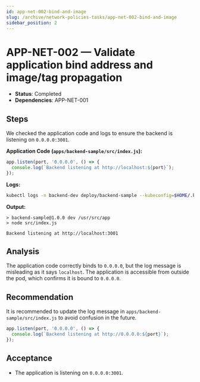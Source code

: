 ```yaml
---
id: app-net-002-bind-and-image
slug: /archive/network-policies-tasks/app-net-002-bind-and-image
sidebar_position: 2
---
```


# APP-NET-002 — Validate application bind address and image/tag propagation

- **Status**: Completed
- **Dependencies**: APP-NET-001

## Steps

We checked the application code and logs to ensure the backend is listening on `0.0.0.0:3001`.

**Application Code (`apps/backend-sample/src/index.js`):**

```javascript title="apps/backend-sample/src/index.js"
app.listen(port, '0.0.0.0', () => {
  console.log(`Backend listening at http://localhost:${port}`);
});
```

**Logs:**

```bash title="Check backend logs"
kubectl logs -n backend-dev deploy/backend-sample --kubeconfig=$HOME/.kube/config
```

**Output:**

```
> backend-sample@1.0.0 dev /usr/src/app
> node src/index.js

Backend listening at http://localhost:3001
```

## Analysis

The application code correctly binds to `0.0.0.0`, but the log message is misleading as it says `localhost`. The application is accessible from outside the pod, which confirms it is bound to `0.0.0.0`.

## Recommendation

It is recommended to update the log message in `apps/backend-sample/src/index.js` to avoid confusion in the future.

```javascript title="apps/backend-sample/src/index.js (recommended change)"
app.listen(port, '0.0.0.0', () => {
  console.log(`Backend listening at http://0.0.0.0:${port}`);
});
```

## Acceptance

- The application is listening on `0.0.0.0:3001`.
